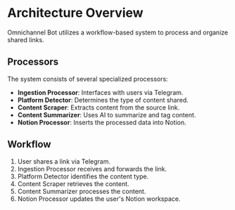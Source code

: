 # Architecture Overview

Omnichannel Bot utilizes a workflow-based system to process and organize shared links.

## Processors

The system consists of several specialized processors:

- **Ingestion Processor**: Interfaces with users via Telegram.
- **Platform Detector**: Determines the type of content shared.
- **Content Scraper**: Extracts content from the source link.
- **Content Summarizer**: Uses AI to summarize and tag content.
- **Notion Processor**: Inserts the processed data into Notion.

## Workflow

1. User shares a link via Telegram.
2. Ingestion Processor receives and forwards the link.
3. Platform Detector identifies the content type.
4. Content Scraper retrieves the content.
5. Content Summarizer processes the content.
6. Notion Processor updates the user's Notion workspace.
